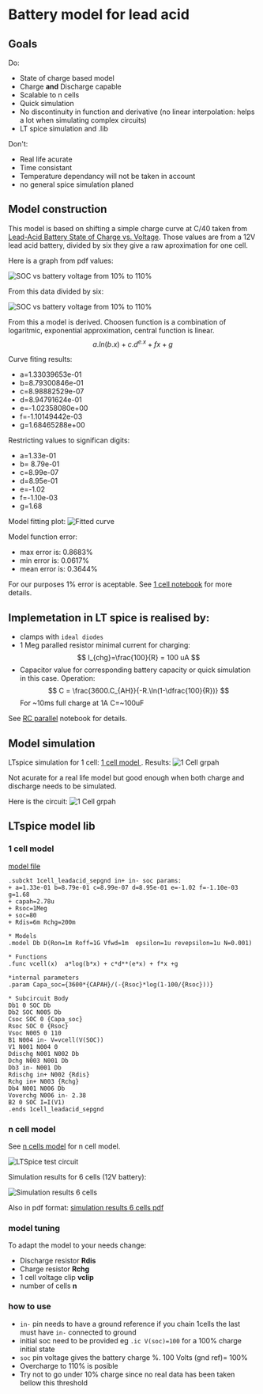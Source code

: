 # Battery model for lead acid
## Goals
Do:
* State of charge based model
* Charge **and** Discharge capable
* Scalable to n cells
* Quick simulation
* No discontinuity in function and derivative (no linear interpolation:
helps a lot when simulating complex circuits)
* LT spice simulation and .lib

Don't:
* Real life acurate
* Time consistant
* Temperature dependancy will not be taken in account
* no general spice simulation planed

## Model construction
This model is based on shifting a simple charge curve at C/40 taken from [Lead-Acid Battery State of Charge vs. Voltage](./assets/pdf/lead_acid_battery_charging_graphs.pdf).
Those values are from a 12V lead acid battery, divided by six they give a raw aproximation for one cell.

Here is a graph from pdf values:

<img style="background-color:white" alt="SOC vs battery voltage from 10% to 110%" src="./assets/img/soc_bat12.png"></img>

From this data divided by six:

<img style="background-color:white" alt="SOC vs battery voltage from 10% to 110%"
src="./assets/img/soc_cell.png"/>

From this a model is derived. Choosen function  is a combination of logaritmic, exponential approximation, central function is linear.
$$  a.ln(b.x) + c.d^{e.x} + fx +g $$

Curve fiting results:
* a=1.33039653e-01
* b=8.79300846e-01
* c=8.98882529e-07
* d=8.94791624e-01
* e=-1.02358080e+00
* f=-1.10149442e-03
* g=1.68465288e+00

Restricting values to significan digits:

* a=1.33e-01
* b= 8.79e-01
* c=8.99e-07
* d=8.95e-01 
* e=-1.02
* f=-1.10e-03
* g=1.68

Model fitting plot:
<img style="background-color:white"
alt="Fitted curve" src="./assets/img/curve_fit.png">
</img>

Model function error:
* max error is: 0.8683%
* min error is: 0.0617%
* mean error is: 0.3644%

For our purposes 1% error is aceptable.
See [1 cell notebook](./notebooks/model.ipynb) for more details.

## Implemetation in LT spice is realised by:
* clamps with `ideal diodes`
* 1 Meg paralled resistor minimal current for charging:
$$
I_{chg}=\frac{100}{R} = 100 uA
$$
* Capacitor value for corresponding battery capacity or quick simulation in this case. Operation: 
$$
C = \frac{3600.C_{AH}}{-R.\ln(1-\dfrac{100}{R})}
$$
For ~10ms full charge at 1A C=~100uF

See [RC parallel](./RC_parallel.ipynb) notebook for details.

## Model simulation
LTspice simulation for 1 cell: [1 cell model ](./simulations/1cell_model.asc).
Results:
![1 Cell grpah](./assets/img/1cell_model.png)

Not acurate for a real life model but good enough 
when both charge and discharge needs to be simulated.

Here is the circuit:
![1 Cell grpah](./assets/img/1cell_model_circuit.png)

## LTspice model lib

### 1 cell model 

[model file](./models/leadAcid_1cell_sep_gnd.lib)

``` spice
.subckt 1cell_leadacid_sepgnd in+ in- soc params:
+ a=1.33e-01 b=8.79e-01 c=8.99e-07 d=8.95e-01 e=-1.02 f=-1.10e-03 g=1.68
+ capah=2.78u
+ Rsoc=1Meg
+ soc=80
+ Rdis=6m Rchg=200m

* Models
.model Db D(Ron=1m Roff=1G Vfwd=1m  epsilon=1u revepsilon=1u N=0.001)

* Functions
.func vcell(x)  a*log(b*x) + c*d**(e*x) + f*x +g

*internal parameters
.param Capa_soc={3600*{CAPAH}/(-{Rsoc}*log(1-100/{Rsoc}))}

* Subcircuit Body
Db1 0 SOC Db
Db2 SOC N005 Db
Csoc SOC 0 {Capa_soc}
Rsoc SOC 0 {Rsoc}
Vsoc N005 0 110
B1 N004 in- V=vcell(V(SOC))
V1 N001 N004 0
Ddischg N001 N002 Db
Dchg N003 N001 Db
Db3 in- N001 Db
Rdischg in+ N002 {Rdis}
Rchg in+ N003 {Rchg}
Db4 N001 N006 Db
Voverchg N006 in- 2.38
B2 0 SOC I=I(V1)
.ends 1cell_leadacid_sepgnd
```

### n cell model

See [n cells model](./models/leadAcid_ncell_sep_gnd.lib) for n cell model.

![LTSpice test circuit](./assets/img/ncell_model_test_circuit.png)

Simulation results for 6 cells (12V battery):

![Simulation results 6 cells](./assets/img/6cell_model_results.png)

Also in pdf format:
[simulation results 6 cells pdf](./assets/img/6cell_model_results.pdf)


### model tuning
To adapt the model to your needs change:
- Discharge resistor **Rdis** 
- Charge resistor **Rchg**
- 1 cell voltage clip **vclip**
- number of cells **n**

### how to use

- `in-` pin needs to have a ground reference if you chain 1cells the last must have `in-` connected to ground
- initial soc need to be provided eg `.ic V(soc)=100` for a 100% charge initial state
- `soc` pin voltage gives the battery charge %. 100 Volts (gnd ref)= 100%
- Overcharge to 110% is posible
- Try not to go under 10% charge since no real data has been taken bellow this threshold




